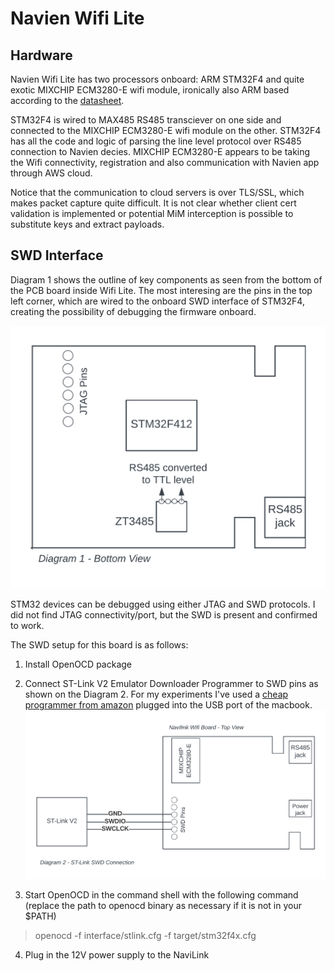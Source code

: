 # Navien Wifi Lite

## Hardware
Navien Wifi Lite has two processors onboard: ARM STM32F4 and quite exotic MIXCHIP ECM3280-E wifi module, ironically also ARM based according to the [datasheet](DS0145EN_EMC3280_v2.3.pdf).

STM32F4 is wired to MAX485 RS485 transciever on one side and connected to the MIXCHIP ECM3280-E wifi module on the other. STM32F4 has all the code and logic of parsing the line level protocol over RS485 connection to Navien decies. MIXCHIP ECM3280-E appears to be taking the Wifi connectivity, registration and also communication with Navien app through AWS cloud.

Notice that the communication to cloud servers is over TLS/SSL, which makes packet capture quite difficult. It is not clear whether client cert validation is implemented or potential MiM interception is possible to substitute keys and extract payloads.


## SWD Interface

Diagram 1 shows the outline of key components as seen from the bottom of the PCB board inside Wifi Lite. The most interesing are the pins in the top left corner, which are wired to the onboard SWD interface of STM32F4, creating the possibility of debugging the firmware onboard.

![Navien Board Diagram](navien_board_diagram.png)

STM32 devices can be debugged using either JTAG and SWD protocols. I did not find JTAG connectivity/port, but the SWD is present and confirmed to work.

The SWD setup for this board is as follows:


1. Install OpenOCD package
2. Connect ST-Link V2 Emulator Downloader Programmer to SWD pins as shown on the Diagram 2. For my experiments I've used a [cheap programmer from amazon](https://www.amazon.com/gp/product/B07SQV6VLZ) plugged into the USB port of the macbook.
![Navien ST-Link Connect](navien_stlink_connect.png)


3. Start OpenOCD in the command shell with the following command (replace the path to openocd binary as necessary if it is not in your $PATH)
> openocd -f interface/stlink.cfg -f target/stm32f4x.cfg

4. Plug in the 12V power supply to the NaviLink


